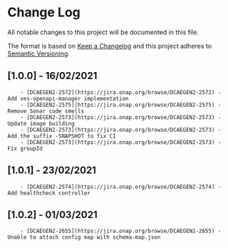 # Change Log
All notable changes to this project will be documented in this file.

The format is based on [Keep a Changelog](http://keepachangelog.com/)
and this project adheres to [Semantic Versioning](http://semver.org/).

## [1.0.0] - 16/02/2021
        - [DCAEGEN2-2572](https://jira.onap.org/browse/DCAEGEN2-2572) - Add ves-openapi-manager implementation
        - [DCAEGEN2-2575](https://jira.onap.org/browse/DCAEGEN2-2575) - Remove Sonar code smells
        - [DCAEGEN2-2573](https://jira.onap.org/browse/DCAEGEN2-2573) - Update image building
        - [DCAEGEN2-2573](https://jira.onap.org/browse/DCAEGEN2-2573) - Add the suffix -SNAPSHOT to fix CI
        - [DCAEGEN2-2573](https://jira.onap.org/browse/DCAEGEN2-2573) - Fix groupId

## [1.0.1] - 23/02/2021
        - [DCAEGEN2-2574](https://jira.onap.org/browse/DCAEGEN2-2574) - Add healthcheck controller

## [1.0.2] - 01/03/2021
        - [DCAEGEN2-2655](https://jira.onap.org/browse/DCAEGEN2-2655) - Unable to attach config map with schema-map.json

